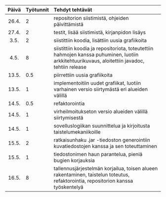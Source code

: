 | Päivä | Työtunnit | Tehdyt tehtävät  |
| :----:|:-----| :-----|
| 26.4. | 2   | repositorion siistimistä, ohjeiden päivittämistä |
| 27.4. | 2    | testit, lisää siistimistä, kirjanpidon lisäys |
| 3.5.  | 2    | siistittiin koodia, lisättiin uusia grafiikoita |
| 4.5.  | 8    | siistittiin koodia ja repositoriota, toteutettiin hahmojen kanssa puhuminen, luotiin arkkitehtuurikuvaus, aloitettiin javadoc, tehtiin release |
| 13.5.  | 0.5    | piirrettiin uusia grafiikoita |
| 13.5.  | 1    | implementoitiin uudet grafiikat, luotiin varhainen versio siirtymästä eri alueiden välillä |
| 14.5.  | 0.5    | refaktorointia |
| 14.5.  | 1    | virheilmoitukseton versio alueiden välillä siirtymisestä |
| 14.5.  | 1    | sovelluslogiikan suunnittelua ja kirjoitusta taistelumekaniikoille |
| 15.5.  | 2    | ratkaisunhaku .jar -tiedoston generointiin kuvatiedostojen kanssa ja sen toteuttaminen |
| 15.5.  | 1    | tiedostonimen haun parantelua, pieniä bugien korjauksia |
| 16.5.  | 8    | tallennusjärjestelmän korjailua, toisen alueen rakentaminen, taistelun toteutus, refaktorointia, repositorion kanssa työskentelyä |
